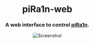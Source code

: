<h1 align="center">piRa1n-web</h1>
<h3 align="center">A web interface to control <a href=https://github.com/raspberryenvoie/piRa1n>piRa1n</a>.</h3>
<p align="center"><img src="https://gist.github.com/raspberryenvoie/d9f8da979ab14647b57598243de36528" alt="Screenshot"></p>
